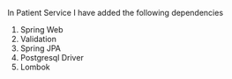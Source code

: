 In Patient Service I have added the following dependencies
  1. Spring Web
  2. Validation
  3. Spring JPA
  4. Postgresql Driver
  5. Lombok
